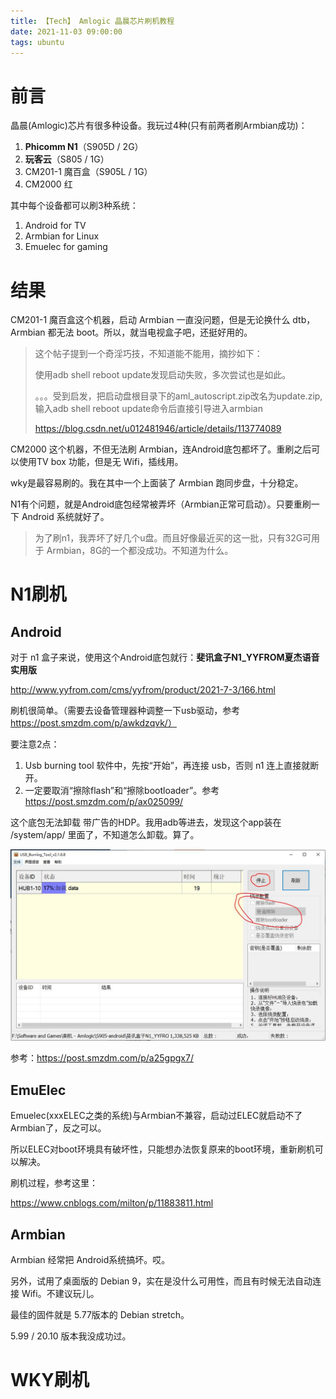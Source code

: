 ```yaml
---
title: 【Tech】 Amlogic 晶晨芯片刷机教程
date: 2021-11-03 09:00:00
tags: ubuntu
---
```


# 前言

晶晨(Amlogic)芯片有很多种设备。我玩过4种(只有前两者刷Armbian成功)：

1. __Phicomm N1__（S905D / 2G）
1. __玩客云__（S805 / 1G）
1. CM201-1 魔百盒（S905L / 1G）
1. CM2000 红

其中每个设备都可以刷3种系统：

1. Android for TV
1. Armbian for Linux
1. Emuelec for gaming

# 结果

CM201-1 魔百盒这个机器，启动 Armbian 一直没问题，但是无论换什么 dtb，Armbian 都无法 boot。所以，就当电视盒子吧，还挺好用的。

> 这个帖子提到一个奇淫巧技，不知道能不能用，摘抄如下：
> 
> 使用adb shell reboot update发现启动失败，多次尝试也是如此。
> 
> 。。。受到启发，把启动盘根目录下的aml_autoscript.zip改名为update.zip,输入adb shell reboot update命令后直接引导进入armbian
> 
> https://blog.csdn.net/u012481946/article/details/113774089

CM2000 这个机器，不但无法刷 Armbian，连Android底包都坏了。重刷之后可以使用TV box 功能，但是无 Wifi，插线用。

wky是最容易刷的。我在其中一个上面装了 Armbian 跑同步盘，十分稳定。

N1有个问题，就是Android底包经常被弄坏（Armbian正常可启动）。只要重刷一下 Android 系统就好了。

> 为了刷n1，我弄坏了好几个u盘。而且好像最近买的这一批，只有32G可用于 Armbian，8G的一个都没成功。不知道为什么。

# N1刷机

## Android

对于 n1 盒子来说，使用这个Android底包就行：__斐讯盒子N1_YYFROM夏杰语音实用版__

http://www.yyfrom.com/cms/yyfrom/product/2021-7-3/166.html

刷机很简单。（需要去设备管理器种调整一下usb驱动，参考 https://post.smzdm.com/p/awkdzqvk/）

要注意2点：

1. Usb burning tool 软件中，先按“开始”，再连接 usb，否则 n1 连上直接就断开。
1. 一定要取消“擦除flash”和“擦除bootloader”。参考 https://post.smzdm.com/p/ax025099/

这个底包无法卸载 带广告的HDP。我用adb等进去，发现这个app装在 /system/app/ 里面了，不知道怎么卸载。算了。

![](/images/usb-burning-tool-n1.jpg)

参考：https://post.smzdm.com/p/a25gpgx7/

## EmuElec

Emuelec(xxxELEC之类的系统)与Armbian不兼容，启动过ELEC就启动不了Armbian了，反之可以。

所以ELEC对boot环境具有破坏性，只能想办法恢复原来的boot环境，重新刷机可以解决。

刷机过程，参考这里：

https://www.cnblogs.com/milton/p/11883811.html

## Armbian

Armbian 经常把 Android系统搞坏。哎。

另外，试用了桌面版的 Debian 9，实在是没什么可用性，而且有时候无法自动连接 Wifi。不建议玩儿。

最佳的固件就是 5.77版本的 Debian stretch。

5.99 / 20.10 版本我没成功过。

# WKY刷机
